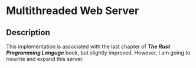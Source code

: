 # Multithreaded Web Server

## Description
This implementation is associated with the last chapter of ***The Rust Programming Languge*** book, but slightly improved. However, I am going to rrewrite and expand this server.
